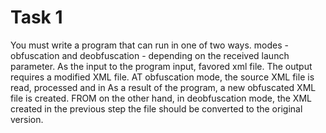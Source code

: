 # Task 1

You must write a program that can run in one of two ways.
modes - obfuscation and deobfuscation - depending on the received
launch parameter. As the input to the program input,
favored xml file. The output requires a modified XML file. AT
obfuscation mode, the source XML file is read, processed and in
As a result of the program, a new obfuscated XML file is created. FROM
on the other hand, in deobfuscation mode, the XML created in the previous step
the file should be converted to the original version.
